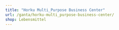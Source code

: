 ```yaml
---
title: "Horku Multi_Purpose Business Center"
url: /ganta/horku-multi_purpose-business-center/
shop: Lebensmittel
---
```

